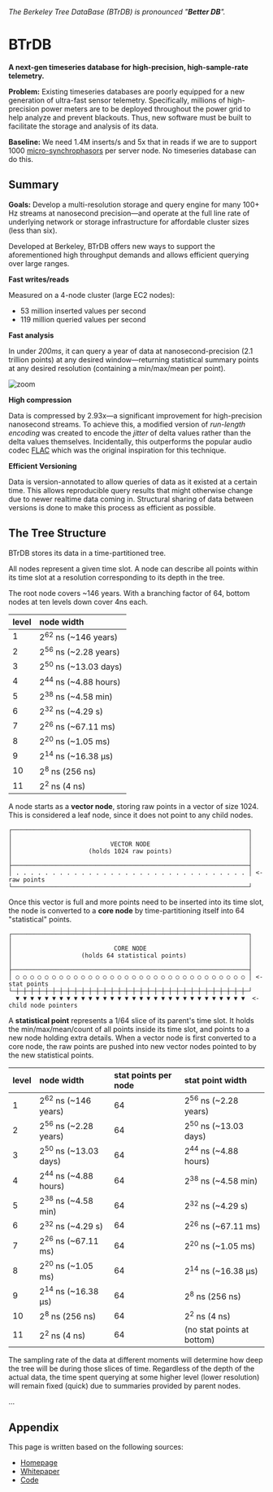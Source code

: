 _The Berkeley Tree DataBase (BTrDB) is pronounced "**Better DB**"._

# BTrDB

__A next-gen timeseries database for high-precision, high-sample-rate telemetry.__

__Problem:__ Existing timeseries databases are poorly equipped for a new
generation of ultra-fast sensor telemetry. Specifically, millions of
high-precision power meters are to be deployed throughout the power grid to help
analyze and prevent blackouts. Thus, new software must be built to facilitate
the storage and analysis of its data.

__Baseline:__ We need 1.4M inserts/s and 5x that in reads if we are to support
1000 [micro-synchrophasors] per server node.  No timeseries database can do
this.

[micro-synchrophasors]:https://arxiv.org/abs/1605.02813

## Summary

__Goals:__ Develop a multi-resolution storage and query engine for many 100+ Hz
streams at nanosecond precision—and operate at the full line rate of
underlying network or storage infrastructure for affordable cluster sizes (less
than six).

Developed at Berkeley, BTrDB offers new ways to support the aforementioned high
throughput demands and allows efficient querying over large ranges.

**Fast writes/reads**

Measured on a 4-node cluster (large EC2 nodes):

- 53 million inserted values per second
- 119 million queried values per second

**Fast analysis**

In under _200ms_, it can query a year of data at nanosecond-precision (2.1
trillion points) at any desired window—returning statistical summary points at any
desired resolution (containing a min/max/mean per point).

![zoom](https://user-images.githubusercontent.com/116838/34006003-6e753618-e0c2-11e7-91bc-65a1cda3cbe7.gif)

**High compression**

Data is compressed by 2.93x—a significant improvement for high-precision
nanosecond streams. To achieve this, a modified version of _run-length encoding_
was created to encode the _jitter_ of delta values rather than the delta values
themselves.  Incidentally, this  outperforms the popular audio codec [FLAC]
which was the original inspiration for this technique.

[FLAC]:https://xiph.org/flac/

**Efficient Versioning**

Data is version-annotated to allow queries of data as it existed at a certain
time.  This allows reproducible query results that might otherwise change due
to newer realtime data coming in.  Structural sharing of data between versions
is done to make this process as efficient as possible.

## The Tree Structure

BTrDB stores its data in a time-partitioned tree.

All nodes represent a given time slot. A node can describe all points within
its time slot at a resolution corresponding to its depth in the tree.

The root node covers ~146 years. With a branching factor of 64, bottom nodes at
ten levels down cover 4ns each.

| level | node width                       |
|:------|:---------------------------------|
| 1     | 2<sup>62</sup> ns  (~146 years)  |
| 2     | 2<sup>56</sup> ns  (~2.28 years) |
| 3     | 2<sup>50</sup> ns  (~13.03 days) |
| 4     | 2<sup>44</sup> ns  (~4.88 hours) |
| 5     | 2<sup>38</sup> ns  (~4.58 min)   |
| 6     | 2<sup>32</sup> ns  (~4.29 s)     |
| 7     | 2<sup>26</sup> ns  (~67.11 ms)   |
| 8     | 2<sup>20</sup> ns  (~1.05 ms)    |
| 9     | 2<sup>14</sup> ns  (~16.38 µs)   |
| 10    | 2<sup>8</sup> ns   (256 ns)      |
| 11    | 2<sup>2</sup> ns   (4 ns)        |

A node starts as a __vector node__, storing raw points in a vector of size 1024.
This is considered a leaf node, since it does not point to any child nodes.

```
┌─────────────────────────────────────────────────────────────────┐
│                                                                 │
│                           VECTOR NODE                           │
│                     (holds 1024 raw points)                     │
│                                                                 │
├─────────────────────────────────────────────────────────────────┤
│ . . . . . . . . . . . . . . . . . . . . . . . . . . . . . . . . │ <- raw points
└─────────────────────────────────────────────────────────────────┘
```

Once this vector is full and more points need to be inserted into its time slot,
the node is converted to a __core node__ by time-partitioning itself into 64
"statistical" points.

```
┌─────────────────────────────────────────────────────────────────┐
│                                                                 │
│                            CORE NODE                            │
│                   (holds 64 statistical points)                 │
│                                                                 │
├─────────────────────────────────────────────────────────────────┤
│ ○ ○ ○ ○ ○ ○ ○ ○ ○ ○ ○ ○ ○ ○ ○ ○ ○ ○ ○ ○ ○ ○ ○ ○ ○ ○ ○ ○ ○ ○ ○ ○ │ <- stat points
└─┼─┼─┼─┼─┼─┼─┼─┼─┼─┼─┼─┼─┼─┼─┼─┼─┼─┼─┼─┼─┼─┼─┼─┼─┼─┼─┼─┼─┼─┼─┼─┼─┘
  ▼ ▼ ▼ ▼ ▼ ▼ ▼ ▼ ▼ ▼ ▼ ▼ ▼ ▼ ▼ ▼ ▼ ▼ ▼ ▼ ▼ ▼ ▼ ▼ ▼ ▼ ▼ ▼ ▼ ▼ ▼ ▼  <- child node pointers
```

A __statistical point__ represents a 1/64 slice of its parent's time slot. It
holds the min/max/mean/count of all points inside its time slot, and points to a
new node holding extra details.  When a vector node is first converted to a core
node, the raw points are pushed into new vector nodes pointed to by the new
statistical points.

| level | node width                       | stat points per node | stat point width                 |
|:------|:---------------------------------|:---------------------|:---------------------------------|
| 1     | 2<sup>62</sup> ns  (~146 years)  | 64                   | 2<sup>56</sup> ns  (~2.28 years) |
| 2     | 2<sup>56</sup> ns  (~2.28 years) | 64                   | 2<sup>50</sup> ns  (~13.03 days) |
| 3     | 2<sup>50</sup> ns  (~13.03 days) | 64                   | 2<sup>44</sup> ns  (~4.88 hours) |
| 4     | 2<sup>44</sup> ns  (~4.88 hours) | 64                   | 2<sup>38</sup> ns  (~4.58 min)   |
| 5     | 2<sup>38</sup> ns  (~4.58 min)   | 64                   | 2<sup>32</sup> ns  (~4.29 s)     |
| 6     | 2<sup>32</sup> ns  (~4.29 s)     | 64                   | 2<sup>26</sup> ns  (~67.11 ms)   |
| 7     | 2<sup>26</sup> ns  (~67.11 ms)   | 64                   | 2<sup>20</sup> ns  (~1.05 ms)    |
| 8     | 2<sup>20</sup> ns  (~1.05 ms)    | 64                   | 2<sup>14</sup> ns  (~16.38 µs)   |
| 9     | 2<sup>14</sup> ns  (~16.38 µs)   | 64                   | 2<sup>8</sup> ns   (256 ns)      |
| 10    | 2<sup>8</sup> ns   (256 ns)      | 64                   | 2<sup>2</sup> ns   (4 ns)        |
| 11    | 2<sup>2</sup> ns   (4 ns)        | 64                   | (no stat points at bottom)       |

The sampling rate of the data at different moments will determine how deep the
tree will be during those slices of time. Regardless of the depth of the actual
data, the time spent querying at some higher level (lower resolution) will
remain fixed (quick) due to summaries provided by parent nodes.

...

## Appendix

This page is written based on the following sources:

- [Homepage](http://btrdb.io/)
- [Whitepaper](https://www.usenix.org/system/files/conference/fast16/fast16-papers-andersen.pdf)
- [Code](https://github.com/BTrDB/btrdb-server)
